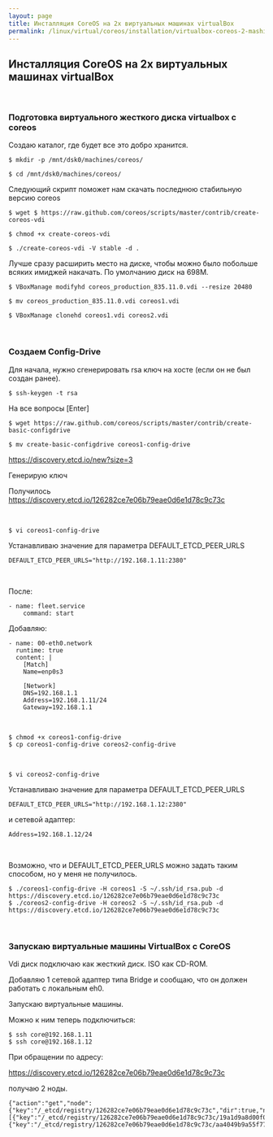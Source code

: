 ```yaml
---
layout: page
title: Инсталляция CoreOS на 2х виртуальных машинах virtualBox
permalink: /linux/virtual/coreos/installation/virtualbox-coreos-2-mashines/
---
```



## Инсталляция CoreOS на 2х виртуальных машинах virtualBox


<br/>

### Подготовка виртуального жесткого диска virtualbox с coreos

Создаю каталог, где будет все это добро хранится.

    $ mkdir -p /mnt/dsk0/machines/coreos/

    $ cd /mnt/dsk0/machines/coreos/

Следующий скрипт поможет нам скачать последнюю стабильную версию coreos

    $ wget $ https://raw.github.com/coreos/scripts/master/contrib/create-coreos-vdi

    $ chmod +x create-coreos-vdi

    $ ./create-coreos-vdi -V stable -d .

Лучше сразу расширить место на диске, чтобы можно было побольше всяких имиджей накачать. По умолчанию диск на 698M.

    $ VBoxManage modifyhd coreos_production_835.11.0.vdi --resize 20480

    $ mv coreos_production_835.11.0.vdi coreos1.vdi

    $ VBoxManage clonehd coreos1.vdi coreos2.vdi



<br/>

### Создаем Config-Drive

Для начала, нужно сгенерировать rsa ключ на хосте (если он не был создан ранее).

    $ ssh-keygen -t rsa

На все вопросы [Enter]

    $ wget https://raw.github.com/coreos/scripts/master/contrib/create-basic-configdrive

    $ mv create-basic-configdrive coreos1-config-drive

https://discovery.etcd.io/new?size=3


Генерирую ключ

Получилось
https://discovery.etcd.io/126282ce7e06b79eae0d6e1d78c9c73c


<br/>

    $ vi coreos1-config-drive

Устанавливаю значение для параметра DEFAULT_ETCD_PEER_URLS

    DEFAULT_ETCD_PEER_URLS="http://192.168.1.11:2380"

<br/>


После:

    - name: fleet.service
        command: start

Добавляю:

    - name: 00-eth0.network
      runtime: true
      content: |
        [Match]
        Name=enp0s3

        [Network]
        DNS=192.168.1.1
        Address=192.168.1.11/24
        Gateway=192.168.1.1


<br/>

    $ chmod +x coreos1-config-drive
    $ cp coreos1-config-drive coreos2-config-drive


<br/>


    $ vi coreos2-config-drive


Устанавливаю значение для параметра DEFAULT_ETCD_PEER_URLS

    DEFAULT_ETCD_PEER_URLS="http://192.168.1.12:2380"

и сетевой адаптер:

    Address=192.168.1.12/24

<br/>

Возможно, что и DEFAULT_ETCD_PEER_URLS можно задать таким способом, но у меня не получилось.

    $ ./coreos1-config-drive -H coreos1 -S ~/.ssh/id_rsa.pub -d https://discovery.etcd.io/126282ce7e06b79eae0d6e1d78c9c73c
    $ ./coreos2-config-drive -H coreos2 -S ~/.ssh/id_rsa.pub -d https://discovery.etcd.io/126282ce7e06b79eae0d6e1d78c9c73c


<br/>

### Запускаю виртуальные машины VirtualBox с CoreOS

Vdi диск подключаю как жесткий диск. ISO как CD-ROM.

Добавляю 1 сетевой адаптер типа Bridge и сообщаю, что он должен работать с локальным eh0.

Запускаю виртуальные машины.


Можно к ним теперь подключиться:

    $ ssh core@192.168.1.11
    $ ssh core@192.168.1.12


При обращении по адресу:

https://discovery.etcd.io/126282ce7e06b79eae0d6e1d78c9c73c


получаю 2 ноды.


    {"action":"get","node":{"key":"/_etcd/registry/126282ce7e06b79eae0d6e1d78c9c73c","dir":true,"nodes":[{"key":"/_etcd/registry/126282ce7e06b79eae0d6e1d78c9c73c/19a1d9a8d00f060b","value":"coreos1=http://192.168.1.11:2380","modifiedIndex":982060787,"createdIndex":982060787},{"key":"/_etcd/registry/126282ce7e06b79eae0d6e1d78c9c73c/aa4049b9a55f7765","value":"coreos2=http://192.168.1.12:2380","modifiedIndex":982061040,"createdIndex":982061040}],"modifiedIndex":982059692,"createdIndex":982059692}}
